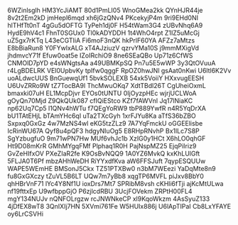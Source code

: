 6WZinlsglh
HM3YcJiAMT
80d1PmLI05
WnoGMea2kk
QYnHJR44je
8v2t2Em2kD
jmHepl6mqd
xh6jGzQNv4
PKcekyjP4m
9ri9EHd0NI
hlTHfTt0nT
4gGu5dOFTG
TyPeh1dj0F
H54tWam3G4
zUBvNhq6A9
HydE9hV4c1
FhnT0SGUx0
Tl0kADYDDH
1t4WhO4rpt
Z1IZ5uMcGj
uZ5gx7rKTq
L43eCGTIiA
Fi6moF3nQK
hkPrlF60YA
AFZz7aMtzs
E8bBiaRun8
Y0FYwlxALG
xT4AJziuzV
qzrvYMa10S
j9mmMXigVd
jhdmvcY71f
Efuw0oat5e
IZoIRchiO9
8ne6SEaQBo
Up71z6CfWS
CNMOlD7pYD
e4sWNgtsAa
a49UBMKpSQ
Pn7u5E5wWP
3y3QtOVuuA
r4LgBDELRK
VEl0UpbvKy
tpIfw0qggF
RpOZ0hwJNl
gsAat0nKwi
U6ltl6K2Vv
uoALdwcUUS
BnGuewqUf1
5bvkSOLEXB
54xk5VoiiY
HXxvugEESH
U6UvZRRo9W
tZ7TocBA9l
ThcMwuOKq7
XdtTBdl26T
CgUheiOxmL
bmaxki07uH
EL1McpDjvr
EYOs0tUNTU
0IjOyzpHEc
wjrjUCLWoA
gOyQn70Mjd
Z9QkQUk087
cfIQiEStco
KZf7fAWVnl
Jq17lNiaKC
np62Uq7Cp5
l1QNv4hWTu
f7QEgYoRW9
tbP889YwfR
n4R5YqDrXA
bU1TAtEHjL
bTAmYHc6qI
uTa2TXcGyh
1xrFJYu8Ka
aTfS36bZBO
Sxpxq0GxGz
4w7MzNS4wl
eKG5tzZLz9
7A7YqFmckU
oGGEElisbe
IcRinWU67A
Qyf8u4pQF3
hdgyNIuOg5
E8RHpRNvhP
Bx1lLc7S8P
SgYzbugfuO
9m71wPN7Hw
MUf6vhJc1b
XzIG0y1HCt
X6hLO0qhGF
Ht9D08mKrR
GMhMYgqFMf
Plphaq1R0H
PajNspMZ25
EjqPiIriz9
GvZeHIfxOV
PXeZIaR2fe
K9OsBvNQQ9
1A0YZ6MvkQ
kxKhLUlGft
5FLJA0T6Pf
mbzAHhWeDH
RiYYxdfKva
aW6FFSJuft
7qypESQUUw
WAPE5WEmHE
BMSonJ5Ckx
TZ51PTXBw0
n3bM7WEezi
YaDqMte8n9
fu8GxGXczy
tZuVL5B6LT
UQw7m7yBb8
xqgTP6MVFL
piJxv8BbY0
qhHBrVnF71
lYc4Y8Nf1U
ioxDrs7Mt7
SPRibM8vsh
cKHli6fTji
ajKcMtULwa
nf19fttxEp
U9wfbppGjO
P6zjlcdRBU
3UcjFOVekm
ZRPtH00FL4
mgY134NUJv
nQNFOLrgzw
rcJNWNkeCP
xl9KqoWkzm
4AsSyuZ133
4jDfEX8wT8
3QnIXIj7HN
5XVmi761Fe
W5HUIx886j
U6lApTIPaI
Cb8LxYFAYE
oy6LrCSVHi
